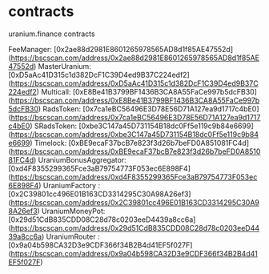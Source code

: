 # contracts
uranium.finance contracts

FeeManager: [0x2ae88d2981E8601265978565AD8d1f85AE47552d] (https://bscscan.com/address/0x2ae88d2981E8601265978565AD8d1f85AE47552d)
MasterUranium: [0xD5aAc41D315c1d382DcF1C39D4ed9B37C224edf2] (https://bscscan.com/address/0xD5aAc41D315c1d382DcF1C39D4ed9B37C224edf2)
Multicall: [0xE8Be41B3799BF1436B3CA8A55FaCe997b5dcFB30] (https://bscscan.com/address/0xE8Be41B3799BF1436B3CA8A55FaCe997b5dcFB30)
RadsToken: [0x7ca1eBC56496E3D78E56D71A127ea9d1717c4bE0] (https://bscscan.com/address/0x7ca1eBC56496E3D78E56D71A127ea9d1717c4bE0)
SRadsToken: [0xbe3C147a45D731154B18dc0Ff5e119c9b84e6699] (https://bscscan.com/address/0xbe3C147a45D731154B18dc0Ff5e119c9b84e6699)
Timelock: [0xBE9ecaF37bcB7e823f3d26b7beFD0A851081FC4d] (https://bscscan.com/address/0xBE9ecaF37bcB7e823f3d26b7beFD0A851081FC4d)
UraniumBonusAggregator: [0xd4F8355299365Fce3aB79754773F053ec6E898F4] (https://bscscan.com/address/0xd4F8355299365Fce3aB79754773F053ec6E898F4)
UraniumFactory : [0x2C39801cc496E01B163CD3314295C30A98A26ef3] (https://bscscan.com/address/0x2C39801cc496E01B163CD3314295C30A98A26ef3)
UraniumMoneyPot: [0x29d51CdB835CDD08C28d78c0203eeD4439a8cc6a] (https://bscscan.com/address/0x29d51CdB835CDD08C28d78c0203eeD4439a8cc6a)
UraniumRouter : [0x9a04b598CA32D3e9CDF366f34B2B4d41EF5f027F] (https://bscscan.com/address/0x9a04b598CA32D3e9CDF366f34B2B4d41EF5f027F)
